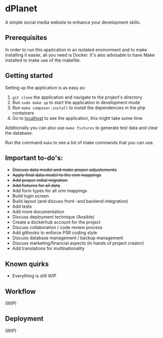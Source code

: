 # dPlanet
A simple social media website to enhance your development skills.

## Prerequisites

In order to run this application in an isolated environment and to make installing it
easier, all you need is Docker. It's also advisable to have Make installed to
make use of the makefile.

## Getting started

Setting up the application is as easy as:
1. `git clone` the application and navigate to the project's directory
2. Run `sudo make up` to start the application in development mode
3. Run `make composer.install` to install the dependencies in the php containers
4. Go to [localhost](https://localhost) to see the application, this might take some time 

Additionally you can also use `make fixtures` to generate test data and clear
the database.

Run the command `make` to see a list of make commands that you can use.

## Important to-do's:

-  ~~Discuss data model and make proper adjustements~~
-  ~~Apply final data model to the orm mappings~~
-  ~~Add proper initial migration~~
-  ~~Add fixtures for all data~~
-  Add form types for all orm mappings
-  Build login screen
-  Build layout (and discuss front- and backend integration)
-  Add tests
-  Add more documentation
-  Discuss deployment technique (Ansible)
-  Create a dockerhub account for the project
-  Discuss collaboration / code review process
-  Add githooks to enforce PSR coding style
-  Discuss database management / backup management
-  Discuss marketing/financial aspects (in hands of project creator)
-  Add translations for multinationality

## Known quirks

- Everything is still WIP

## Workflow

(WIP)

## Deployment

(WIP)
